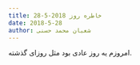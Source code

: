 ```yaml
---
title: خاطره روز 2018-5-28
date: 2018-5-28
author: شعبان محمد حسنی
---
```


امروزم یه روز عادی بود مثل روزای گذشته.